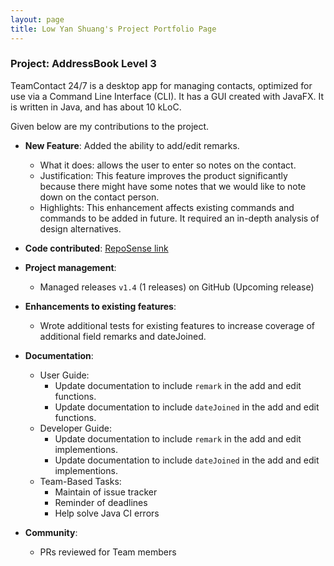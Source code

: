 ```yaml
---
layout: page
title: Low Yan Shuang's Project Portfolio Page
---
```


### Project: AddressBook Level 3

TeamContact 24/7 is a desktop app for managing contacts, optimized for use via a Command Line Interface (CLI). It has a GUI created with JavaFX. It is written in Java, and has about 10 kLoC.

Given below are my contributions to the project.

* **New Feature**: Added the ability to add/edit remarks.
  * What it does: allows the user to enter so notes on the contact.
  * Justification: This feature improves the product significantly because there might have some notes that we would like to note down on the contact person.
  * Highlights: This enhancement affects existing commands and commands to be added in future. It required an in-depth analysis of design alternatives.

* **Code contributed**: [RepoSense link](https://nus-tic4002-ay2122s2.github.io/tp-dashboard/?search=&sort=groupTitle&sortWithin=title&timeframe=commit&mergegroup=&groupSelect=groupByRepos&breakdown=true&checkedFileTypes=docs~functional-code~test-code~other&since=2022-02-11&tabOpen=true&tabType=authorship&zFR=false&tabAuthor=lowyanshuang&tabRepo=AY2122S2-TIC4002-F18-5%2Ftp2%5Bmaster%5D&authorshipIsMergeGroup=false&authorshipFileTypes=docs~functional-code~test-code&authorshipIsBinaryFileTypeChecked=false)

* **Project management**:
  * Managed releases `v1.4` (1 releases) on GitHub (Upcoming release)

* **Enhancements to existing features**:
  * Wrote additional tests for existing features to increase coverage of additional field remarks and dateJoined.

* **Documentation**:
  * User Guide:
    * Update documentation to include `remark` in the add and edit functions.
    *  Update documentation to include `dateJoined` in the add and edit functions.
  * Developer Guide:
    * Update documentation to include `remark` in the add and edit implementions.
    * Update documentation to include `dateJoined` in the add and edit implementions.
  * Team-Based Tasks:
    * Maintain of issue tracker
    * Reminder of deadlines
    * Help solve Java CI errors

* **Community**:
  * PRs reviewed for Team members
